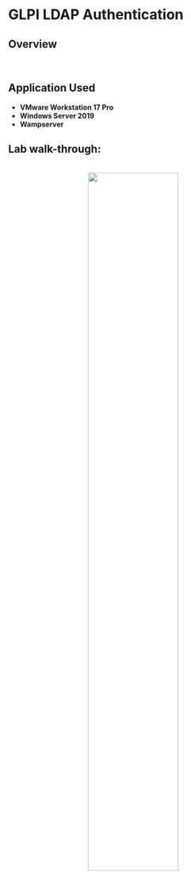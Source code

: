 <h1>GLPI LDAP Authentication</h1>

<h2>Overview</h2>

<br />


<h2>Application Used</h2>

- <b>VMware Workstation 17 Pro</b>
- <b>Windows Server 2019</b>
- <b>Wampserver</b>


<h2>Lab walk-through:</h2>

<p align="center">
<br/>
<img src="" height="60%" width="60%"/>
<br />
<br />
